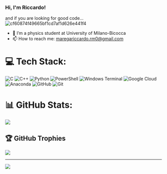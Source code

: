 ### Hi, I'm Riccardo!
and if you are looking for good code...<br/>
![cf60874f49665bf1cd7af1d626e441f4](https://github.com/user-attachments/assets/472595d4-0c93-42b6-8da1-44142c527fe6)<br/>

- 🔭 I’m a physics student at University of Milano-Bicocca
- 📫 How to reach me: maregariccardo.rm0@gmail.com


# 💻 Tech Stack:
![C](https://img.shields.io/badge/c-%2300599C.svg?style=for-the-badge&logo=c&logoColor=white) ![C++](https://img.shields.io/badge/c++-%2300599C.svg?style=for-the-badge&logo=c%2B%2B&logoColor=white) ![Python](https://img.shields.io/badge/python-3670A0?style=for-the-badge&logo=python&logoColor=ffdd54) ![PowerShell](https://img.shields.io/badge/PowerShell-%235391FE.svg?style=for-the-badge&logo=powershell&logoColor=white) ![Windows Terminal](https://img.shields.io/badge/Windows%20Terminal-%234D4D4D.svg?style=for-the-badge&logo=windows-terminal&logoColor=white) ![Google Cloud](https://img.shields.io/badge/GoogleCloud-%234285F4.svg?style=for-the-badge&logo=google-cloud&logoColor=white) ![Anaconda](https://img.shields.io/badge/Anaconda-%2344A833.svg?style=for-the-badge&logo=anaconda&logoColor=white) ![GitHub](https://img.shields.io/badge/github-%23121011.svg?style=for-the-badge&logo=github&logoColor=white) ![Git](https://img.shields.io/badge/git-%23F05033.svg?style=for-the-badge&logo=git&logoColor=white)
# 📊 GitHub Stats:
![](https://github-readme-stats.vercel.app/api?username=RiCkymare00&theme=dark&hide_border=false&include_all_commits=false&count_private=false)<br/>


## 🏆 GitHub Trophies
![](https://github-profile-trophy.vercel.app/?username=RiCkymare00&theme=radical&no-frame=false&no-bg=true&margin-w=4)

---
[![](https://visitcount.itsvg.in/api?id=RiCkymare00&icon=0&color=0)](https://visitcount.itsvg.in)

<!-- Proudly created with GPRM ( https://gprm.itsvg.in ) -->
